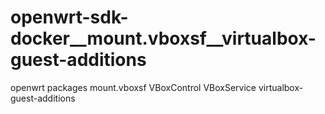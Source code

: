 # openwrt-sdk-docker__mount.vboxsf__virtualbox-guest-additions
openwrt packages mount.vboxsf VBoxControl VBoxService virtualbox-guest-additions
